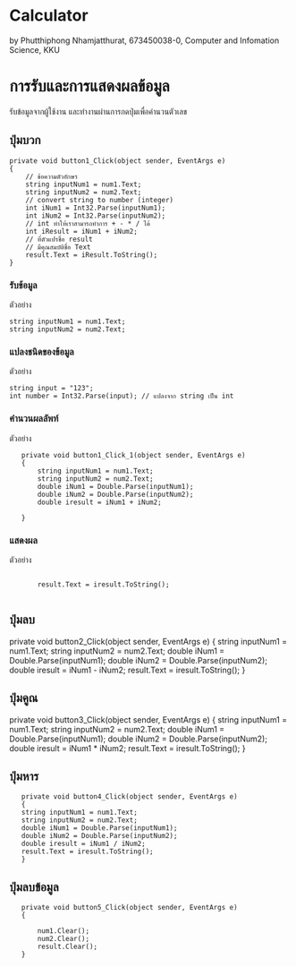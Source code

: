# Calculator

by Phutthiphong Nhamjatthurat,
673450038-0,
Computer and Infomation Science, KKU

# การรับและการแสดงผลข้อมูล

รับข้อมูลจากผู้ใช้งาน และทำงานผ่านการกดปุ่มเพื่อคำนวนตัวเลข

## ปุ่มบวก

```
private void button1_Click(object sender, EventArgs e)
{
    // ข้อความตัวอักษร
    string inputNum1 = num1.Text;
    string inputNum2 = num2.Text;
    // convert string to number (integer)
    int iNum1 = Int32.Parse(inputNum1);
    int iNum2 = Int32.Parse(inputNum2);
    // int ทำให้เราสามารถทำการ + - * / ได้
    int iResult = iNum1 + iNum2;
    // ที่ตัวแปรชื่อ result
    // มีคุณสมบัติชื่อ Text
    result.Text = iResult.ToString();
}
```

### รับข้อมูล

ตัวอย่าง

```
string inputNum1 = num1.Text;
string inputNum2 = num2.Text;
```

### แปลงชนิดของข้อมูล

ตัวอย่าง

```
string input = "123";
int number = Int32.Parse(input); // แปลงจาก string เป็น int

```

### คำนวนผลลัพท์

ตัวอย่าง

```
   private void button1_Click_1(object sender, EventArgs e)
   {
       string inputNum1 = num1.Text;
       string inputNum2 = num2.Text;
       double iNum1 = Double.Parse(inputNum1);
       double iNum2 = Double.Parse(inputNum2);
       double iresult = iNum1 + iNum2;
  
   }

```

### แสดงผล

ตัวอย่าง

```

       result.Text = iresult.ToString();
   

```

## ปุ่มลบ
  private void button2_Click(object sender, EventArgs e)
  {
      string inputNum1 = num1.Text;
      string inputNum2 = num2.Text;
      double iNum1 = Double.Parse(inputNum1);
      double iNum2 = Double.Parse(inputNum2);
      double iresult = iNum1 - iNum2;
      result.Text = iresult.ToString();
  }
## ปุ่มคูณ
  private void button3_Click(object sender, EventArgs e)
  {
      string inputNum1 = num1.Text;
      string inputNum2 = num2.Text;
      double iNum1 = Double.Parse(inputNum1);
      double iNum2 = Double.Parse(inputNum2);
      double iresult = iNum1 * iNum2;
      result.Text = iresult.ToString();
  }
## ปุ่มหาร
       private void button4_Click(object sender, EventArgs e)
       {
       string inputNum1 = num1.Text;
       string inputNum2 = num2.Text;
       double iNum1 = Double.Parse(inputNum1);
       double iNum2 = Double.Parse(inputNum2);
       double iresult = iNum1 / iNum2;
       result.Text = iresult.ToString();
       }
## ปุ่มลบข้อมูล
       private void button5_Click(object sender, EventArgs e)
       {

           num1.Clear();
           num2.Clear();
           result.Clear();
       }
